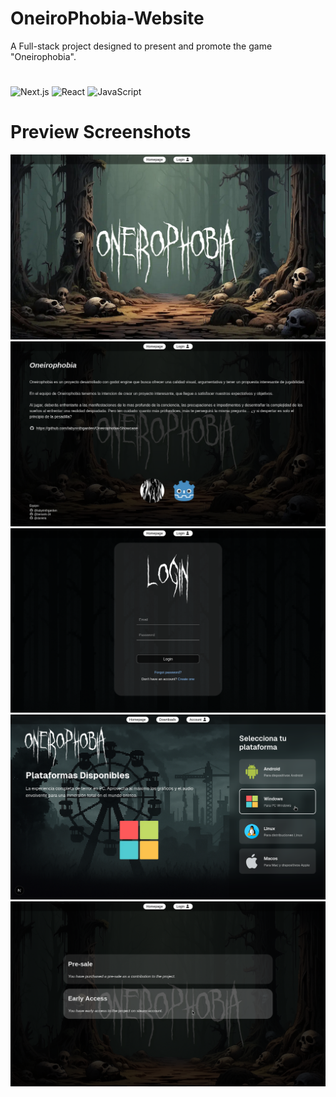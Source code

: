 # OneiroPhobia-Website
A Full-stack project designed to present and promote the game "Oneirophobia".
#
![Next.js](https://img.shields.io/badge/Next.js-000000?style=for-the-badge&logo=nextdotjs&logoColor=white)
![React](https://img.shields.io/badge/React-20232A?style=for-the-badge&logo=react&logoColor=61DAFB)
![JavaScript](https://img.shields.io/badge/JavaScript-F7DF1E?style=for-the-badge&logo=javascript&logoColor=black)
# Preview Screenshots
![Vista 1](previews/1.png)
![Vista 2](previews/2.png)
![Vista 3](previews/3.png)
![Vista 4](previews/4.png)
![Vista 5](previews/5.png)

